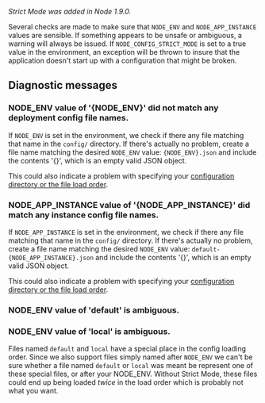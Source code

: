 _Strict Mode was added in Node 1.9.0._

Several checks are made to make sure that `NODE_ENV` and `NODE_APP_INSTANCE` values are sensible. If something appears to be unsafe or ambiguous, a warning will always be issued.  If `NODE_CONFIG_STRICT_MODE` is set to a true value in the environment, an exception will be thrown to insure that the application doesn't start up with a configuration that might be broken.  

## Diagnostic messages 

###  NODE_ENV value of '{NODE_ENV}' did not match any deployment config file names.

If `NODE_ENV` is set in the environment, we check if there any file matching that name in the `config/` directory. If there's actually no problem, create a file name matching the desired `NODE_ENV` value: `{NODE_ENV}.json` and include the contents '{}', which is an empty valid JSON object.

This could also indicate a problem with specifying your [configuration directory or the file load order](https://github.com/lorenwest/node-config/wiki/Configuration-Files).

### NODE_APP_INSTANCE value of '{NODE_APP_INSTANCE}' did match any instance config file names.

If `NODE_APP_INSTANCE` is set in the environment, we check if there any file matching that name in the `config/` directory. If there's actually no problem, create a file name matching the desired `NODE_ENV` value: `default-{NODE_APP_INSTANCE}.json` and include the contents '{}', which is an empty valid JSON object.

This could also indicate a problem with specifying your [configuration directory or the file load order](https://github.com/lorenwest/node-config/wiki/Configuration-Files).

###  NODE_ENV value of 'default' is ambiguous.
###  NODE_ENV value of 'local' is ambiguous.

Files named `default` and `local` have a special place in the config loading order. Since we also support files simply named after `NODE_ENV` we can't be sure whether a file named `default` or `local` was meant be represent one of these special files, or after your NODE_ENV. Without Strict Mode, these files could end up being loaded _twice_ in the load order which is probably not what you want.


